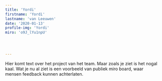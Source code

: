 ```yaml
---
title: 'Yordi'
firstname: 'Yordi'
lastname: 'van Leeuwen'
date: '2020-01-13'
profile-img: 'Yordi'
miro: 'o9J_lYu1npU'




---
```


Hier komt text over het project van het team. Maar zoals je ziet is het nogal kaal. Wat je nu al ziet is een voorbeeld van publiek miro board, waar mensen feedback kunnen achterlaten.


